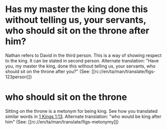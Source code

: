 # Has my master the king done this without telling us, your servants, who should sit on the throne after him?

Nathan refers to David in the third person. This is a way of showing respect to the king. It can be stated in second person. Alternate translation: "Have you, my master the king, done this without telling us, your servants, who should sit on the throne after you?" (See: [[rc://en/ta/man/translate/figs-123person]])

# who should sit on the throne

Sitting on the throne is a metonym for being king. See how you translated similar words in [1 Kings 1:13](../01/13.md). Alternate translation: "who would be king after him" (See: [[rc://en/ta/man/translate/figs-metonymy]])

